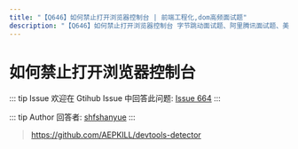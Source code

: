 ```yaml
---
title: "【Q646】如何禁止打开浏览器控制台 | 前端工程化,dom高频面试题"
description: "【Q646】如何禁止打开浏览器控制台 字节跳动面试题、阿里腾讯面试题、美团小米面试题。"
---
```


# 如何禁止打开浏览器控制台

::: tip Issue
欢迎在 Gtihub Issue 中回答此问题: [Issue 664](https://github.com/shfshanyue/Daily-Question/issues/664)
:::

::: tip Author
回答者: [shfshanyue](https://github.com/shfshanyue)
:::

> https://github.com/AEPKILL/devtools-detector
